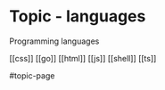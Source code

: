 # Topic - languages

Programming languages

[[css]]
[[go]]
[[html]]
[[js]]
[[shell]]
[[ts]]

#topic-page 